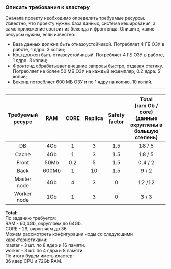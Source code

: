 ### Описать требования к кластеру  
Сначала проекту необходимо определить требуемые ресурсы. Известно, что 
проекту нужны база данных, система кеширования, а само приложение состоит 
из бекенда и фронтенда. Опишите, какие ресурсы нужны, если известно:
* База данных должна быть отказоустойчивой. Потребляет 4 ГБ ОЗУ в работе, 
1 ядро. 3 копии;
* Кэш должен быть отказоустойчивый. Потребляет 4 ГБ ОЗУ в работе, 1 ядро. 
3 копии;
* Фронтенд обрабатывает внешние запросы быстро, отдавая статику. 
Потребляет не более 50 МБ ОЗУ на каждый экземпляр, 0.2 ядра. 5 копий;
* Бекенд потребляет 600 МБ ОЗУ и по 1 ядру на копию. 10 копий.  
---

| Требуемый<br/> ресурс |  RAM  | CORE | Replica | Safety<br/>factor | Total<br/>(ram Gb / core)<br/>(данные округлены в большую степень) |
|:---------------------:|:-----:|:----:|:-------:|:-----------------:|:------------------------------------------------------------------:|
|          DB           |  4Gb  |  1   |    3    |        1.5        |                               18 / 5                               |
|         Cache         |  4Gb  |  1   |    3    |        1.5        |                               18 / 5                               |
|         Front         | 50Mb  | 0.2  |    5    |        1.5        |                              0,4 / 2                               |
|         Back          | 600Mb |  1   |   10    |        1.5        |                               9 / 2                                |
|      Master node      |  4Gb  |  4   |    3    |         0         |                               12 /12                               |
|      Worker node      |  1Gb  |  1   |    3    |         0         |                               3 / 3                                |  

**Total:**  
По заданию требуется:  
RAM - 60,4Gb, округляем до 64Gb.  
CORE - 29, округляем до 36.  
Можем рассмотреть конфигурации ноды со следующими характеристиками:   
master - 3 шт. по 8 ядер и 16 памяти.  
worker - 3 шт. по 4 ядра и 8 памяти.  
По итогу будем иметь кластер:  
36 ядер CPU и 72Gb RAM.